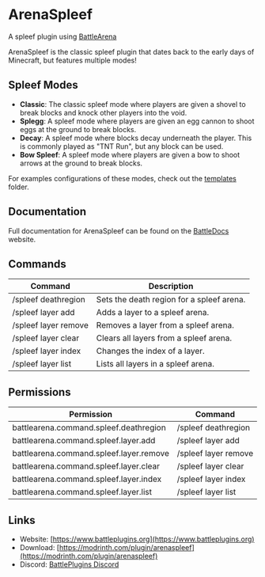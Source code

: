 # ArenaSpleef

A spleef plugin using [BattleArena](https://github.com/BattlePlugins/BattleArena)

ArenaSpleef is the classic spleef plugin that dates back to the early days of Minecraft, but features multiple modes!

## Spleef Modes
- **Classic**: The classic spleef mode where players are given a shovel to break blocks and knock other players into the void.
- **Splegg**: A spleef mode where players are given an egg cannon to shoot eggs at the ground to break blocks.
- **Decay**: A spleef mode where blocks decay underneath the player. This is commonly played as "TNT Run", but any block can be used.
- **Bow Spleef**: A spleef mode where players are given a bow to shoot arrows at the ground to break blocks. 

For examples configurations of these modes, check out the [templates](https://github.com/BattlePlugins/ArenaSpleef/tree/master/templates) folder.

## Documentation
Full documentation for ArenaSpleef can be found on the [BattleDocs](https://docs.battleplugins.org/books/additional-gamemodes/chapter/spleef) website.

## Commands
| Command                               | Description                                    |
|---------------------------------------|------------------------------------------------|
| /spleef deathregion <map> <region>    | Sets the death region for a spleef arena.      |
| /spleef layer add <map>               | Adds a layer to a spleef arena.                |
| /spleef layer remove <map> <index>    | Removes a layer from a spleef arena.           |
| /spleef layer clear <map>             | Clears all layers from a spleef arena.         |
| /spleef layer index <map> <from> <to> | Changes the index of a layer.                  |
| /spleef layer list <map>              | Lists all layers in a spleef arena.            |

## Permissions
| Permission                              | Command              |
|-----------------------------------------|----------------------|
| battlearena.command.spleef.deathregion  | /spleef deathregion  |
| battlearena.command.spleef.layer.add    | /spleef layer add    |
| battlearena.command.spleef.layer.remove | /spleef layer remove |
| battlearena.command.spleef.layer.clear  | /spleef layer clear  |
| battlearena.command.spleef.layer.index  | /spleef layer index  |
| battlearena.command.spleef.layer.list   | /spleef layer list   |

## Links
- Website: [https://www.battleplugins.org](https://www.battleplugins.org)
- Download: [https://modrinth.com/plugin/arenaspleef](https://modrinth.com/plugin/arenaspleef)
- Discord: [BattlePlugins Discord](https://discord.com/invite/J3Hjjb8)
